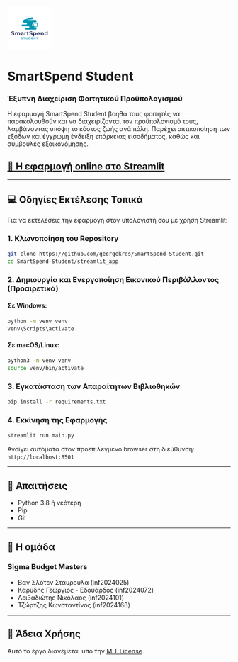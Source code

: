 
<img src="/streamlit_app/logo.png" alt="SmartSpend Logo" width="100" />

# SmartSpend Student

### Έξυπνη Διαχείριση Φοιτητικού Προϋπολογισμού

Η εφαρμογή SmartSpend Student βοηθά τους φοιτητές να παρακολουθούν και να διαχειρίζονται τον προϋπολογισμό τους, λαμβάνοντας υπόψη το κόστος ζωής ανά πόλη. Παρέχει οπτικοποίηση των εξόδων και έγχρωμη ένδειξη επάρκειας εισοδήματος, καθώς και συμβουλές εξοικονόμησης.

## [🔗 Η εφαρμογή online στο Streamlit](https://smartspend-student.streamlit.app/)


---

## 💻 Οδηγίες Εκτέλεσης Τοπικά

Για να εκτελέσεις την εφαρμογή στον υπολογιστή σου με χρήση Streamlit:

### 1. Κλωνοποίηση του Repository

```bash
git clone https://github.com/georgekrds/SmartSpend-Student.git
cd SmartSpend-Student/streamlit_app
```

### 2. Δημιουργία και Ενεργοποίηση Εικονικού Περιβάλλοντος (Προαιρετικά)

#### Σε Windows:
```bash
python -m venv venv
venv\Scripts\activate
```

#### Σε macOS/Linux:
```bash
python3 -m venv venv
source venv/bin/activate
```

### 3. Εγκατάσταση των Απαραίτητων Βιβλιοθηκών

```bash
pip install -r requirements.txt
```

### 4. Εκκίνηση της Εφαρμογής

```bash
streamlit run main.py
```

Ανοίγει αυτόματα στον προεπιλεγμένο browser στη διεύθυνση:  
`http://localhost:8501`

---

## 🔧 Απαιτήσεις

- Python 3.8 ή νεότερη
- Pip
- Git

---

## 👥 Η ομάδα

### Sigma Budget Masters
- Βαν Σλότεν Σταυρούλα (inf2024025)
- Καρύδης Γεώργιος - Εδουάρδος (inf2024072)
- Λειβαδιώτης Νικόλαος (inf2024101)
- Τζώρτζης Κωνσταντίνος (inf2024168)

---

## 📄 Άδεια Χρήσης

Αυτό το έργο διανέμεται υπό την [MIT License](https://opensource.org/licenses/MIT).
